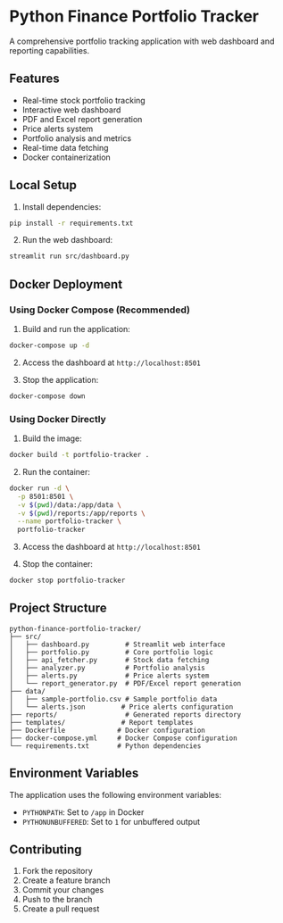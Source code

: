 # Python Finance Portfolio Tracker

A comprehensive portfolio tracking application with web dashboard and reporting capabilities.

## Features

- Real-time stock portfolio tracking
- Interactive web dashboard
- PDF and Excel report generation
- Price alerts system
- Portfolio analysis and metrics
- Real-time data fetching
- Docker containerization

## Local Setup

1. Install dependencies:
```bash
pip install -r requirements.txt
```

2. Run the web dashboard:
```bash
streamlit run src/dashboard.py
```

## Docker Deployment

### Using Docker Compose (Recommended)

1. Build and run the application:
```bash
docker-compose up -d
```

2. Access the dashboard at `http://localhost:8501`

3. Stop the application:
```bash
docker-compose down
```

### Using Docker Directly

1. Build the image:
```bash
docker build -t portfolio-tracker .
```

2. Run the container:
```bash
docker run -d \
  -p 8501:8501 \
  -v $(pwd)/data:/app/data \
  -v $(pwd)/reports:/app/reports \
  --name portfolio-tracker \
  portfolio-tracker
```

3. Access the dashboard at `http://localhost:8501`

4. Stop the container:
```bash
docker stop portfolio-tracker
```

## Project Structure

```
python-finance-portfolio-tracker/
├── src/
│   ├── dashboard.py         # Streamlit web interface
│   ├── portfolio.py         # Core portfolio logic
│   ├── api_fetcher.py       # Stock data fetching
│   ├── analyzer.py          # Portfolio analysis
│   ├── alerts.py            # Price alerts system
│   └── report_generator.py  # PDF/Excel report generation
├── data/
│   ├── sample-portfolio.csv # Sample portfolio data
│   └── alerts.json         # Price alerts configuration
├── reports/                 # Generated reports directory
├── templates/              # Report templates
├── Dockerfile             # Docker configuration
├── docker-compose.yml     # Docker Compose configuration
└── requirements.txt       # Python dependencies
```

## Environment Variables

The application uses the following environment variables:

- `PYTHONPATH`: Set to `/app` in Docker
- `PYTHONUNBUFFERED`: Set to `1` for unbuffered output

## Contributing

1. Fork the repository
2. Create a feature branch
3. Commit your changes
4. Push to the branch
5. Create a pull request
